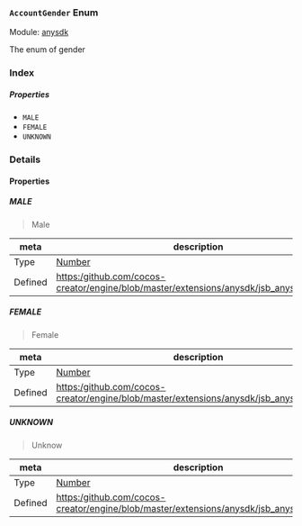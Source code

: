 ### `AccountGender` Enum



Module: [anysdk](../modules/anysdk.md)




The enum of gender

### Index

##### Properties

  - `MALE`
  - `FEMALE`
  - `UNKNOWN`

### Details

#### Properties


##### MALE

> Male

| meta | description |
|------|-------------|
| Type | <a href="https://developer.mozilla.org/en/JavaScript/Reference/Global_Objects/Number" class="crosslink external" target="_blank">Number</a> |
| Defined | [https:/github.com/cocos-creator/engine/blob/master/extensions/anysdk/jsb_anysdk.js:2242](https:/github.com/cocos-creator/engine/blob/master/extensions/anysdk/jsb_anysdk.js#L2242) |



##### FEMALE

> Female

| meta | description |
|------|-------------|
| Type | <a href="https://developer.mozilla.org/en/JavaScript/Reference/Global_Objects/Number" class="crosslink external" target="_blank">Number</a> |
| Defined | [https:/github.com/cocos-creator/engine/blob/master/extensions/anysdk/jsb_anysdk.js:2248](https:/github.com/cocos-creator/engine/blob/master/extensions/anysdk/jsb_anysdk.js#L2248) |



##### UNKNOWN

> Unknow

| meta | description |
|------|-------------|
| Type | <a href="https://developer.mozilla.org/en/JavaScript/Reference/Global_Objects/Number" class="crosslink external" target="_blank">Number</a> |
| Defined | [https:/github.com/cocos-creator/engine/blob/master/extensions/anysdk/jsb_anysdk.js:2255](https:/github.com/cocos-creator/engine/blob/master/extensions/anysdk/jsb_anysdk.js#L2255) |


